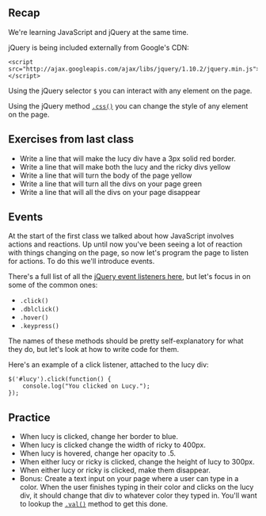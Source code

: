 ## Recap
We're learning JavaScript and jQuery at the same time.

jQuery is being included externally from Google's CDN: 

	<script src="http://ajax.googleapis.com/ajax/libs/jquery/1.10.2/jquery.min.js"></script>


Using the jQuery selector `$` you can interact with any element on the page.

Using the jQuery method [`.css()`](http://api.jquery.com/css/) you can change the style of any element on the page.

## Exercises from last class
* Write a line that will make the lucy div have a 3px solid red border.
* Write a line that will make both the lucy and the ricky divs yellow
* Write a line that will turn the body of the page yellow
* Write a line that will turn all the divs on your page green
* Write a line that will all the divs on your page disappear

## Events
At the start of the first class we talked about how JavaScript involves actions and reactions. Up until now you've been seeing a lot of reaction with things changing on the page, so now let's program the page to listen for actions. To do this we'll introduce events.

There's a full list of all the [jQuery event listeners here](http://api.jquery.com/category/events/), but let's focus in on some of the common ones:

* `.click()`
* `.dblclick()`
* `.hover()`
* `.keypress()`

The names of these methods should be pretty self-explanatory for what they do, but let's look at how to write code for them.

Here's an example of a click listener, attached to the lucy div:
	
	$('#lucy').click(function() {	
		console.log("You clicked on Lucy.");
	});
		

	
## Practice
* When lucy is clicked, change her border to blue.
* When lucy is clicked change the width of ricky to 400px.
* When lucy is hovered, change her opacity to .5.
* When either lucy or ricky is clicked, change the height of lucy to 300px.
* When either lucy or ricky is clicked, make them disappear.
* Bonus: Create a text input on your page where a user can type in a color. When the user finishes typing in their color and clicks on the lucy div, it should change that div to whatever color they typed in. You'll want to lookup the [`.val()`](http://api.jquery.com/val/) method to get this done.

